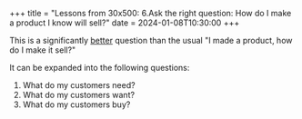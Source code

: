 +++
title = "Lessons from 30x500: 6.Ask the right question: How do I make a product I know will sell?"
date = 2024-01-08T10:30:00
+++

This is a significantly [better](/notes/30x500-take-the-right-actions) question than the usual "I made a product, how do I make it sell?"

It can be expanded into the following questions:

1. What do my customers need?
2. What do my customers want?
3. What do my customers buy?